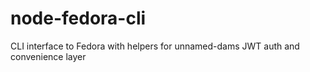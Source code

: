 # node-fedora-cli
CLI interface to Fedora with helpers for unnamed-dams JWT auth and convenience layer

